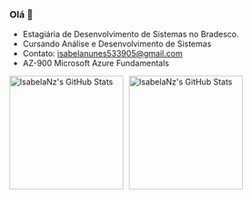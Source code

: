 ### Olá 👋

- Estagiária de Desenvolvimento de Sistemas no Bradesco.
- Cursando Análise e Desenvolvimento de Sistemas
- Contato: isabelanunes533905@gmail.com
- AZ-900 Microsoft Azure Fundamentals


<div style="display: flex; align-items: center; gap: 10px;">
  <img src="https://github-readme-stats.vercel.app/api?username=IsabelaNz&theme=yeblu&show_icons=true&hide_border=true&count_private=true" alt="IsabelaNz's GitHub Stats" style="height: 200px;" />

  <img src="https://github-readme-stats.vercel.app/api/top-langs/?username=IsabelaNz&theme=yeblu&show_icons=true&hide_border=true&layout=compact" alt="IsabelaNz's GitHub Stats" style="height: 200px;" />
</div>



